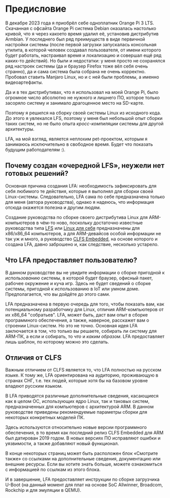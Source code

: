 # Предисловие

В декабре 2023 года я приобрёл себе одноплатник Orange Pi 3 LTS. Скачанная с офсайта Orange Pi система Debian оказалась настолько кривой, что я через какоето время удалил её, установив дистрибутив Armbian. У последнего был ряд преимуществ в виде первичной настройки системы (после первой загрузки запускалась консольная утилита, в которой человек создавал пользователя, от имени которого будет работать, настраивал время и локализацию и совершал ещё ряд каких-то действий). Но были и недостатки: у меня просто не сохранялся ряд настроек системы (да и браузер Firefox тоже вёл себя очень странно), да и сама система была собрана не очень корректно. Пробовал ставить Manjaro Linux, но и с ней были проблемы, а именно видеоартефакты.

Да и в тех дистрибутивах, что я использовал на моей Orange Pi, было огромное число абсолютно не нужного и лишнего ПО, которое только засоряло систему и занимало драгоценное место на SD-карте.

Поэтому я решился на сборку своей системы Linux из исходного кода. До этого я увлекался LFS, поэтому у меня был небольшой опыт сборки таких систем, но не было опыта *кросс-компиляции* системы для другой архитектуры.

LFA, на мой взгляд, является неплохим pet-проектом, которым я занимаюсь исключительно в свободное время. Будет что показать будущим работодателям :).

## Почему создан «очередной LFS», неужели нет готовых решений?

Основная причина создания LFA: необходимость зафиксировать для себя любимого те действия, которые я выполнял для сборки своей Linux-системы. Следовательно, LFA сама по себе предназначена только для меня (автора руководства), однако я надеюсь, что информация отсюда окажется полезна и другим людям.

Создание руководства по сборке своего дистрибутива Linux для ARM-компьютеров в чём-то ново, поскольку достаточно известные руководства типа [LFS](https://www.linuxfromscratch.org) или [Linux для себя](https://lx4u.ru) предназначены для x86/x86_64 компьютеров, а для ARM-девайсов особой информации не так уж и много, а руководство [CLFS Embedded](https://clfs.org/view/clfs-embedded/arm), на основе которого и создана LFA, давно заброшено и, как следствие, несколько устарело.

## Что LFA предоставляет пользователю?

В данном руководстве вы не увидите информации о сборке пригодной к *использованию* системы, в которой будет браузер, офисный пакет, рабочее окружение и куча игр. Здесь не будет сведений о сборке системы, пригодной к использованию в IoT или умном доме. Предполагается, что вы дойдёте до этого сами.

LFA предназначена в первую очередь для того, чтобы показать вам, как потенциальному разработчику для Linux, отличия ARM-компьютеров от их x86_64 "собратьев". LFA, может быть, даст вам опыт в сборке программного обеспечения, а также, наверное, расскажет вам о строении Linux-систем. Но это не точно. Основная идея LFA заключается в том, что только вы решаете, собирать ли систему для ARM-ПК, а если и собирать, то *что* и *каким образом*. LFA предоставляет лишь шаблон, по которому можно это сделать.

## Отличия от CLFS

Важным отличием от CLFS является то, что LFA полностью на русском языке. К тому же, LFA ориентирована на аудиторию, проживающую в странах СНГ, т.е. тех людей, которые хотя бы на базовом уровне владеют русским языком.

В LFA приводятся различные дополнительные сведения, касающиеся как в целом ОС, использующих ядро Linux, так и таковых систем, предназначенных для компьютеров с архитектурой ARM. В данном руководстве приведены рекомендуемые параметры сборки для некоторых конкретных моделей ПК.

Здесь используются относительно новые версии программного обеспечения, в то время как последний релиз CLFS Embedded для ARM был датирован 2019 годом. В новых версиях ПО исправляют ошибки и уязвимости, а также добавляют новый функционал.

В конце некоторых страниц может быть расположен блок «Смотрите также» со ссылками на дополнительные сведения, документацию или внешние ресурсы. Если вы хотите знать больше, можете ознакомиться с информацией по ссылкам из этого блока.

И в завершение, LFA предоставляет инструкции по сборке загрузчика U-Boot (на данный момент для плат на основе SoC Allwinner, Broadcom, Rockchip и для эмуляции в QEMU).
